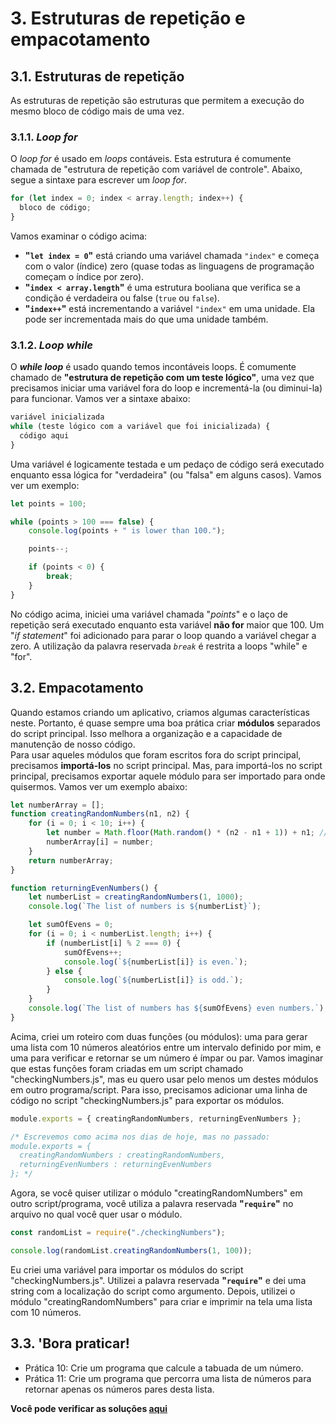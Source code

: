 # 3. Estruturas de repetição e empacotamento

## 3.1. Estruturas de repetição

As estruturas de repetição são estruturas que permitem a execução do mesmo bloco de código mais de uma vez.

### 3.1.1. _Loop for_

O _loop for_ é usado em _loops_ contáveis. Esta estrutura é comumente chamada de "estrutura de repetição com variável de controle". Abaixo, segue a sintaxe para escrever um _loop for_.

```javascript
for (let index = 0; index < array.length; index++) {
  bloco de código;
}
```

Vamos examinar o código acima:

-   **"`let index = 0`"** está criando uma variável chamada `"index"` e começa com o valor (índice) zero (quase todas as linguagens de programação começam o índice por zero).
-   **"`index < array.length`"** é uma estrutura booliana que verifica se a condição é verdadeira ou false (`true` ou `false`).
-   **"`index++`"** está incrementando a variável `"index"` em uma unidade. Ela pode ser incrementada mais do que uma unidade também.

### 3.1.2. _Loop while_

O **_while loop_** é usado quando temos incontáveis loops. É comumente chamado de **"estrutura de repetição com um teste lógico"**, uma vez que precisamos iniciar uma variável fora do loop e incrementá-la (ou diminui-la) para funcionar. Vamos ver a sintaxe abaixo:

```javascript
variável inicializada
while (teste lógico com a variável que foi inicializada) {
  código aqui
}
```

Uma variável é logicamente testada e um pedaço de código será executado enquanto essa lógica for "verdadeira" (ou "falsa" em alguns casos). Vamos ver um exemplo:

```javascript
let points = 100;

while (points > 100 === false) {
    console.log(points + " is lower than 100.");

    points--;

    if (points < 0) {
        break;
    }
}
```

No código acima, iniciei uma variável chamada "_points_" e o laço de repetição será executado enquanto esta variável **não for** maior que 100. Um "_if statement_" foi adicionado para parar o loop quando a variável chegar a zero. A utilização da palavra reservada _`break`_ é restrita a loops "while" e "for".

## 3.2. Empacotamento

Quando estamos criando um aplicativo, criamos algumas características neste. Portanto, é quase sempre uma boa prática criar **módulos** separados do script principal. Isso melhora a organização e a capacidade de manutenção de nosso código.  
Para usar aqueles módulos que foram escritos fora do script principal, precisamos **importá-los** no script principal. Mas, para importá-los no script principal, precisamos exportar aquele módulo para ser importado para onde quisermos. Vamos ver um exemplo abaixo:

```javascript
let numberArray = [];
function creatingRandomNumbers(n1, n2) {
    for (i = 0; i < 10; i++) {
        let number = Math.floor(Math.random() * (n2 - n1 + 1)) + n1; //floor will round the random number, since "random" only generates numbers between 0 and 1 (1 excluded). The n2+1 is to include the n2 in the range of random numbers; +n1 ensures that the range will be between n1 and n2, and not between 0 and 10; n2-n1+1 is to ensure how many integers will be between n1 and n2. For example, if n1=10 and n2=20, 20-10+1=11, i.e., we have 10, 11, 12, 13, 14, 15, 16, 17, 18, 19 and 20.
        numberArray[i] = number;
    }
    return numberArray;
}

function returningEvenNumbers() {
    let numberList = creatingRandomNumbers(1, 1000);
    console.log(`The list of numbers is ${numberList}`);

    let sumOfEvens = 0;
    for (i = 0; i < numberList.length; i++) {
        if (numberList[i] % 2 === 0) {
            sumOfEvens++;
            console.log(`${numberList[i]} is even.`);
        } else {
            console.log(`${numberList[i]} is odd.`);
        }
    }
    console.log(`The list of numbers has ${sumOfEvens} even numbers.`);
}
```

Acima, criei um roteiro com duas funções (ou módulos): uma para gerar uma lista com 10 números aleatórios entre um intervalo definido por mim, e uma para verificar e retornar se um número é ímpar ou par. Vamos imaginar que estas funções foram criadas em um script chamado "checkingNumbers.js", mas eu quero usar pelo menos um destes módulos em outro programa/script. Para isso, precisamos adicionar uma linha de código no script "checkingNumbers.js" para exportar os módulos.

```javascript
module.exports = { creatingRandomNumbers, returningEvenNumbers };

/* Escrevemos como acima nos dias de hoje, mas no passado:
module.exports = {
  creatingRandomNumbers : creatingRandomNumbers,
  returningEvenNumbers : returningEvenNumbers
}; */
```

Agora, se você quiser utilizar o módulo "creatingRandomNumbers" em outro script/programa, você utiliza a palavra reservada **"`require`"** no arquivo no qual você quer usar o módulo.

```javascript
const randomList = require("./checkingNumbers");

console.log(randomList.creatingRandomNumbers(1, 100));
```

Eu criei uma variável para importar os módulos do script "checkingNumbers.js". Utilizei a palavra reservada **"`require`"** e dei uma string com a localização do script como argumento. Depois, utilizei o módulo "creatingRandomNumbers" para criar e imprimir na tela uma lista com 10 números.

## 3.3. **'Bora praticar!**

-   Prática 10: Crie um programa que calcule a tabuada de um número.
-   Prática 11: Crie um programa que percorra uma lista de números para retornar apenas os números pares desta lista.

**Você pode verificar as soluções [aqui](/pt-br/js/praticando/p00-p96/)**
